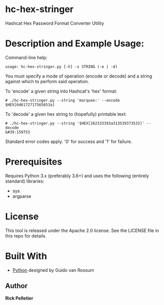 # hc-hex-stringer
Hashcat Hex Password Format Converter Utility

# Description and Example Usage:

Command-line help:
```
usage: hc-hex-stringer.py [-h] -s STRING (-e | -d)
```

You must specify a mode of operation (encode or decode) and a string against which to perform said operation.

To 'encode' a given string into Hashcat's 'hex' format:
```
# ./hc-hex-stringer.py --string 'marquee:' --encode
$HEX[6d6172717565653a]
```

To 'decode' a given hex string to (hopefully) printable text:
```
# ./hc-hex-stringer.py --string '$HEX[262333393a313539373533]' --decode
&#39:159753
```

Standard error codes apply. '0' for success and '1' for failure.

# Prerequisites

Requires Python 3.x (preferably 3.6+) and uses the following (entirely standard) libraries:
* sys
* argparse

# License

This tool is released under the Apache 2.0 license. See the LICENSE file in this repo for details.

# Built With

* [Python](https://www.python.org) designed by Guido van Rossum

## Author

**Rick Pelletier**
